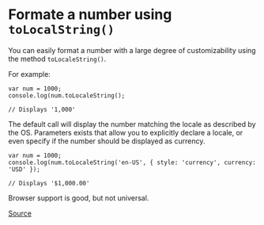 # Formate a number using `toLocalString()`

You can easily format a number with a large degree of customizability using the method `toLocaleString()`.

For example:

```
var num = 1000;
console.log(num.toLocaleString();

// Displays '1,000'
```

The default call will display the number matching the locale as described by the OS. Parameters exists that allow you to explicitly declare a locale, or even specify if the number should be displayed as currency.

```
var num = 1000;
console.log(num.toLocaleString('en-US', { style: 'currency', currency: 'USD' });

// Displays '$1,000.00'
```

Browser support is good, but not universal.

[Source](https://developer.mozilla.org/en/docs/Web/JavaScript/Reference/Global_Objects/Number/toLocaleString)

